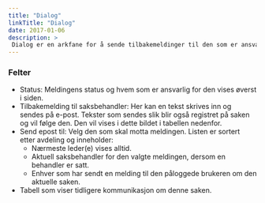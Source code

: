 ```yaml
---
title: "Dialog"
linkTitle: "Dialog"
date: 2017-01-06
description: >
 Dialog er en arkfane for å sende tilbakemeldinger til den som er ansvarlig for å behandle meldingen.
---
```

### Felter

- Status: Meldingens status og hvem som er ansvarlig for den vises øverst i siden.
- Tilbakemelding til saksbehandler: Her kan en tekst skrives inn og sendes på e-post. Tekster som sendes slik blir også registret på saken og vil følge den. Den vil vises i dette bildet i tabellen nedenfor.
- Send epost til: Velg den som skal motta meldingen. Listen er sortert etter avdeling og inneholder:
  - Nærmeste leder(e) vises alltid.
  - Aktuell saksbehandler for den valgte meldingen, dersom en behandler er satt.
  - Enhver som har sendt en melding til den påloggede brukeren om den aktuelle saken.
- Tabell som viser tidligere kommunikasjon om denne saken.
